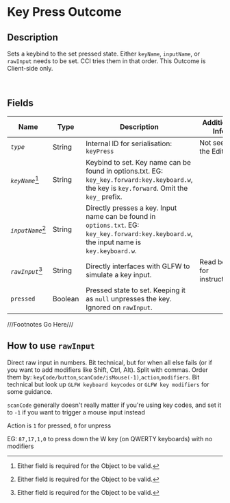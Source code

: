Key Press Outcome
============= 

## Description

Sets a keybind to the set pressed state. Either `keyName`, `inputName`, or `rawInput` needs to be set. CCI tries them in that order. This Outcome is Client-side only.

<br />

## Fields

| Name     | Type   | Description | Additional Info |
| -------- | ------ | ----------- | --------------- |
| *`type`* | String |      Internal ID for serialisation: `keyPress`       |         Not seen in the Editor.        |
| *`keyName`*[^1] | String |      Keybind to set. Key name can be found in options.txt. EG: `key_key.forward:key.keyboard.w`, the key is `key.forward`. Omit the `key_` prefix.       |                 |
| *`inputName`*[^1] | String |      Directly presses a key. Input name can be found in `options.txt`. EG: `key_key.forward:key.keyboard.w`, the input name is `key.keyboard.w`.       |                 |
| *`rawInput`*[^1] | String |      Directly interfaces with GLFW to simulate a key input.       |          Read below for instructions.       |
| `pressed` | Boolean |      Pressed state to set. Keeping it as `null` unpresses the key. Ignored on `rawInput`.       |                 |

///Footnotes Go Here///

[^-1]: Fields in *italics* are required for the Object to be valid.  
[^1]: Either field is required for the Object to be valid.


## How to use `rawInput`

Direct raw input in numbers. Bit technical, but for when all else fails (or if you want to add modifiers like Shift, Ctrl, Alt). Split with commas. Order them by: `keyCode/button`,`scanCode/isMouse(-1)`,`action`,`modifiers`. Bit technical but look up `GLFW keyboard keycodes` or `GLFW key modifiers` for some guidance.

`scanCode` generally doesn't really matter if you're using key codes, and set it to `-1` if you want to trigger a mouse input instead

Action is `1` for pressed, `0` for unpress

EG: `87,17,1,0` to press down the W key (on QWERTY keyboards) with no modifiers
